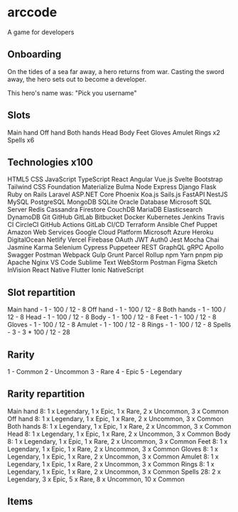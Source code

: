 # arccode

A game for developers

## Onboarding

On the tides of a sea far away, a hero returns from war.
Casting the sword away, the hero sets out to become a developer.

This hero's name was: "Pick you username"

## Slots

Main hand
Off hand
Both hands
Head
Body
Feet
Gloves
Amulet
Rings x2
Spells x6

## Technologies x100

HTML5
CSS
JavaScript
TypeScript
React
Angular
Vue.js
Svelte
Bootstrap
Tailwind CSS
Foundation
Materialize
Bulma
Node
Express
Django
Flask
Ruby on Rails
Laravel
ASP.NET Core
Phoenix
Koa.js
Sails.js
FastAPI
NestJS
MySQL
PostgreSQL
MongoDB
SQLite
Oracle Database
Microsoft SQL Server
Redis
Cassandra
Firestore
CouchDB
MariaDB
Elasticsearch
DynamoDB
Git
GitHub
GitLab
Bitbucket
Docker
Kubernetes
Jenkins
Travis CI
CircleCI
GitHub Actions
GitLab CI/CD
Terraform
Ansible
Chef
Puppet
Amazon Web Services
Google Cloud Platform
Microsoft Azure
Heroku
DigitalOcean
Netlify
Vercel
Firebase
OAuth
JWT
Auth0
Jest
Mocha
Chai
Jasmine
Karma
Selenium
Cypress
Puppeteer
REST
GraphQL
gRPC
Apollo
Swagger
Postman
Webpack
Gulp
Grunt
Parcel
Rollup
npm
Yarn
pnpm
pip
Apache
Nginx
VS Code
Sublime Text
WebStorm
Postman
Figma
Sketch
InVision
React Native
Flutter
Ionic
NativeScript

## Slot repartition

Main hand - 1 - 100 / 12 - 8
Off hand - 1 - 100 / 12 - 8
Both hands - 1 - 100 / 12 - 8
Head - 1 - 100 / 12 - 8
Body - 1 - 100 / 12 - 8
Feet - 1 - 100 / 12 - 8
Gloves - 1 - 100 / 12 - 8
Amulet - 1 - 100 / 12 - 8
Rings - 1 - 100 / 12 - 8
Spells - 3 - 3 * 100 / 12 - 28

## Rarity

1 - Common
2 - Uncommon
3 - Rare
4 - Epic
5 - Legendary

## Rarity repartition

Main hand   8: 1 x Legendary, 1 x Epic, 1 x Rare, 2 x Uncommon, 3 x Common
Off hand    8: 1 x Legendary, 1 x Epic, 1 x Rare, 2 x Uncommon, 3 x Common
Both hands  8: 1 x Legendary, 1 x Epic, 1 x Rare, 2 x Uncommon, 3 x Common
Head        8: 1 x Legendary, 1 x Epic, 1 x Rare, 2 x Uncommon, 3 x Common
Body        8: 1 x Legendary, 1 x Epic, 1 x Rare, 2 x Uncommon, 3 x Common
Feet        8: 1 x Legendary, 1 x Epic, 1 x Rare, 2 x Uncommon, 3 x Common
Gloves      8: 1 x Legendary, 1 x Epic, 1 x Rare, 2 x Uncommon, 3 x Common
Amulet      8: 1 x Legendary, 1 x Epic, 1 x Rare, 2 x Uncommon, 3 x Common
Rings       8: 1 x Legendary, 1 x Epic, 1 x Rare, 2 x Uncommon, 3 x Common
Spells      28: 2 x Legendary, 3 x Epic, 5 x Rare, 8 x Uncommon, 10 x Common

## Items
